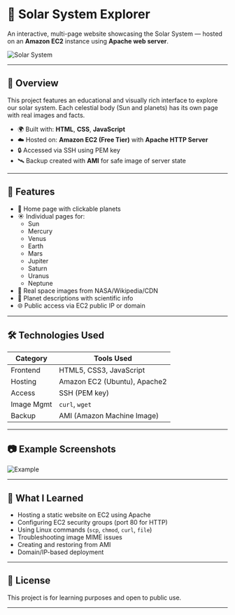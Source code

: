 # 🌌 Solar System Explorer

An interactive, multi-page website showcasing the Solar System — hosted on an **Amazon EC2** instance using **Apache web server**.

![Solar System](https://upload.wikimedia.org/wikipedia/commons/thumb/a/ac/Solar_System_true_color_%28title_and_caption%29.jpg/1920px-Solar_System_true_color_%28title_and_caption%29.jpg)

---

## 🚀 Overview

This project features an educational and visually rich interface to explore our solar system. Each celestial body (Sun and planets) has its own page with real images and facts.

- 🌍 Built with: **HTML**, **CSS**, **JavaScript**
- ☁️ Hosted on: **Amazon EC2 (Free Tier)** with **Apache HTTP Server**
- 🔒 Accessed via SSH using PEM key
- 🛰️ Backup created with **AMI** for safe image of server state

---

## 🌠 Features

- 💫 Home page with clickable planets
- ☀️ Individual pages for:
  - Sun
  - Mercury
  - Venus
  - Earth
  - Mars
  - Jupiter
  - Saturn
  - Uranus
  - Neptune
- 📸 Real space images from NASA/Wikipedia/CDN
- 🧾 Planet descriptions with scientific info
- 🌐 Public access via EC2 public IP or domain

---

## 🛠️ Technologies Used

| Category    | Tools Used                    |
|------------|-------------------------------|
| Frontend   | HTML5, CSS3, JavaScript       |
| Hosting    | Amazon EC2 (Ubuntu), Apache2  |
| Access     | SSH (PEM key)                 |
| Image Mgmt | `curl`, `wget`                |
| Backup     | AMI (Amazon Machine Image)    |

---

## 📷 Example Screenshots

![Example](https://upload.wikimedia.org/wikipedia/commons/thumb/c/c3/Solar_sys8.jpg/1024px-Solar_sys8.jpg)

---

## 🧠 What I Learned

- Hosting a static website on EC2 using Apache
- Configuring EC2 security groups (port 80 for HTTP)
- Using Linux commands (`scp`, `chmod`, `curl`, `file`)
- Troubleshooting image MIME issues
- Creating and restoring from AMI
- Domain/IP-based deployment

---

## 🧾 License

This project is for learning purposes and open to public use.

---

